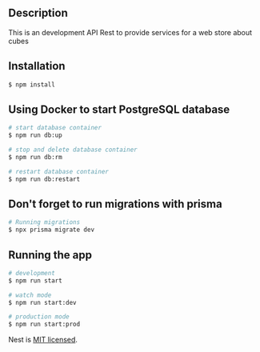 ## Description

This is an development API Rest to provide services for a web store about cubes

## Installation

```bash
$ npm install
```

## Using Docker to start PostgreSQL database

```bash
# start database container
$ npm run db:up

# stop and delete database container
$ npm run db:rm

# restart database container
$ npm run db:restart
```

## Don't forget to run migrations with prisma

```bash
# Running migrations
$ npx prisma migrate dev
```

## Running the app

```bash
# development
$ npm run start

# watch mode
$ npm run start:dev

# production mode
$ npm run start:prod
```

Nest is [MIT licensed](LICENSE).

